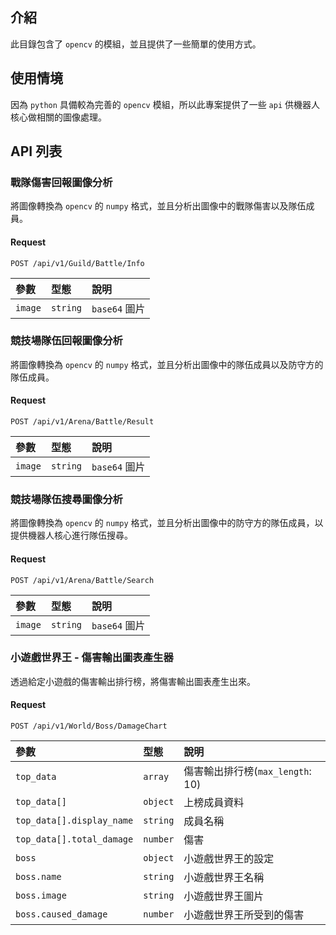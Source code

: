 ## 介紹

此目錄包含了 `opencv` 的模組，並且提供了一些簡單的使用方式。

## 使用情境

因為 `python` 具備較為完善的 `opencv` 模組，所以此專案提供了一些 `api` 供機器人核心做相關的圖像處理。

## API 列表

### 戰隊傷害回報圖像分析

將圖像轉換為 `opencv` 的 `numpy` 格式，並且分析出圖像中的戰隊傷害以及隊伍成員。

#### Request

```http
POST /api/v1/Guild/Battle/Info
```

| 參數    | 型態     | 說明          |
| :------ | :------- | :------------ |
| `image` | `string` | `base64` 圖片 |

### 競技場隊伍回報圖像分析

將圖像轉換為 `opencv` 的 `numpy` 格式，並且分析出圖像中的隊伍成員以及防守方的隊伍成員。

#### Request

```http
POST /api/v1/Arena/Battle/Result
```

| 參數    | 型態     | 說明          |
| :------ | :------- | :------------ |
| `image` | `string` | `base64` 圖片 |

### 競技場隊伍搜尋圖像分析

將圖像轉換為 `opencv` 的 `numpy` 格式，並且分析出圖像中的防守方的隊伍成員，以提供機器人核心進行隊伍搜尋。

#### Request

```http
POST /api/v1/Arena/Battle/Search
```

| 參數    | 型態     | 說明          |
| :------ | :------- | :------------ |
| `image` | `string` | `base64` 圖片 |

### 小遊戲世界王 - 傷害輸出圖表產生器

透過給定小遊戲的傷害輸出排行榜，將傷害輸出圖表產生出來。

#### Request

```http
POST /api/v1/World/Boss/DamageChart
```

| 參數                      | 型態     | 說明                             |
| :------------------------ | :------- | :------------------------------- |
| `top_data`                | `array`  | 傷害輸出排行榜(`max_length`: 10) |
| `top_data[]`              | `object` | 上榜成員資料                     |
| `top_data[].display_name` | `string` | 成員名稱                         |
| `top_data[].total_damage` | `number` | 傷害                             |
| `boss`                    | `object` | 小遊戲世界王的設定               |
| `boss.name`               | `string` | 小遊戲世界王名稱                 |
| `boss.image`              | `string` | 小遊戲世界王圖片                 |
| `boss.caused_damage`      | `number` | 小遊戲世界王所受到的傷害         |

